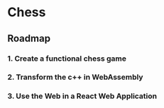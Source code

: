 # Chess

## Roadmap

### 1. Create a functional chess game

### 2. Transform the c++ in WebAssembly

### 3. Use the Web in a React Web Application
